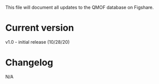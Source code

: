 This file will document all updates to the QMOF database on Figshare.

# Current version
v1.0 - initial release (10/28/20)

# Changelog
N/A
